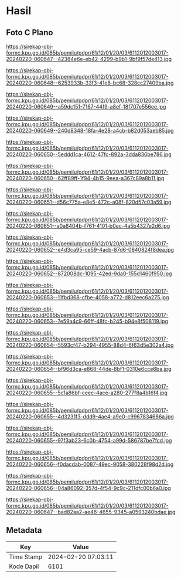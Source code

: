 # Hasil

## Foto C Plano

https://sirekap-obj-formc.kpu.go.id/085b/pemilu/pdpr/61/12/01/20/03/6112012003017-20240220-060647--42384e6e-eb42-4299-b9b1-9bf9f57de413.jpg

https://sirekap-obj-formc.kpu.go.id/085b/pemilu/pdpr/61/12/01/20/03/6112012003017-20240220-060648--6253933b-33f3-41e8-bc68-328cc27409ba.jpg

https://sirekap-obj-formc.kpu.go.id/085b/pemilu/pdpr/61/12/01/20/03/6112012003017-20240220-060649--a59dc151-7167-44f9-a8ef-18f707e556ee.jpg

https://sirekap-obj-formc.kpu.go.id/085b/pemilu/pdpr/61/12/01/20/03/6112012003017-20240220-060649--240d8348-18fa-4e28-a4cb-b82d053aeb85.jpg

https://sirekap-obj-formc.kpu.go.id/085b/pemilu/pdpr/61/12/01/20/03/6112012003017-20240220-060650--5eddd1ca-4612-47fc-892a-3dda836be786.jpg

https://sirekap-obj-formc.kpu.go.id/085b/pemilu/pdpr/61/12/01/20/03/6112012003017-20240220-060650--62ff89ff-1f94-4b15-9eea-a367c89a8b11.jpg

https://sirekap-obj-formc.kpu.go.id/085b/pemilu/pdpr/61/12/01/20/03/6112012003017-20240220-060651--d56c775a-e8e5-472c-a08f-820d57c03a59.jpg

https://sirekap-obj-formc.kpu.go.id/085b/pemilu/pdpr/61/12/01/20/03/6112012003017-20240220-060651--a0a6404b-f761-4101-b0ec-4a5b4327e2d6.jpg

https://sirekap-obj-formc.kpu.go.id/085b/pemilu/pdpr/61/12/01/20/03/6112012003017-20240220-060652--e4d3ca95-ce59-4acb-87d6-0840824f8dea.jpg

https://sirekap-obj-formc.kpu.go.id/085b/pemilu/pdpr/61/12/01/20/03/6112012003017-20240220-060652--872008dc-1095-42ed-9da0-155d1460f950.jpg

https://sirekap-obj-formc.kpu.go.id/085b/pemilu/pdpr/61/12/01/20/03/6112012003017-20240220-060653--11fbd368-cfbe-4058-a772-d812eec6a275.jpg

https://sirekap-obj-formc.kpu.go.id/085b/pemilu/pdpr/61/12/01/20/03/6112012003017-20240220-060653--7e59a4c9-66ff-48fc-b245-b94e8f508119.jpg

https://sirekap-obj-formc.kpu.go.id/085b/pemilu/pdpr/61/12/01/20/03/6112012003017-20240220-060654--5593cf47-b294-4955-88d4-6f63d5e302a4.jpg

https://sirekap-obj-formc.kpu.go.id/085b/pemilu/pdpr/61/12/01/20/03/6112012003017-20240220-060654--bf96d3ca-e868-44de-8bf1-0310e6cce6ba.jpg

https://sirekap-obj-formc.kpu.go.id/085b/pemilu/pdpr/61/12/01/20/03/6112012003017-20240220-060655--5c1a86bf-ceec-4ace-a280-277f8a4b16f4.jpg

https://sirekap-obj-formc.kpu.go.id/085b/pemilu/pdpr/61/12/01/20/03/6112012003017-20240220-060655--4d3231f3-ddd9-4ae4-a9e0-c9967834686a.jpg

https://sirekap-obj-formc.kpu.go.id/085b/pemilu/pdpr/61/12/01/20/03/6112012003017-20240220-060655--97f3ab23-6c0b-4754-a99d-586787be7fcd.jpg

https://sirekap-obj-formc.kpu.go.id/085b/pemilu/pdpr/61/12/01/20/03/6112012003017-20240220-060656--f0dacdab-0087-49ec-9058-380228f98d2d.jpg

https://sirekap-obj-formc.kpu.go.id/085b/pemilu/pdpr/61/12/01/20/03/6112012003017-20240220-060656--04a86092-357d-4f54-9c9c-211dfc00b6a0.jpg

https://sirekap-obj-formc.kpu.go.id/085b/pemilu/pdpr/61/12/01/20/03/6112012003017-20240220-060647--bad82aa2-ae46-4655-9345-a0593240bdae.jpg


## Metadata

| Key        | Value               |
| ---------- | ------------------- |
| Time Stamp | 2024-02-20 07:03:11 |
| Kode Dapil | 6101                |



